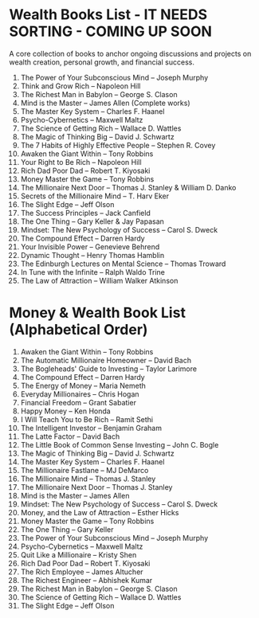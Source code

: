 # Wealth Books List - IT NEEDS SORTING - COMING UP SOON

A core collection of books to anchor ongoing discussions and projects on wealth creation, 
personal growth, and financial success.

1. The Power of Your Subconscious Mind – Joseph Murphy
2. Think and Grow Rich – Napoleon Hill
3. The Richest Man in Babylon – George S. Clason
4. Mind is the Master – James Allen (Complete works)
5. The Master Key System – Charles F. Haanel
6. Psycho-Cybernetics – Maxwell Maltz
7. The Science of Getting Rich – Wallace D. Wattles
8. The Magic of Thinking Big – David J. Schwartz
9. The 7 Habits of Highly Effective People – Stephen R. Covey
10. Awaken the Giant Within – Tony Robbins
11. Your Right to Be Rich – Napoleon Hill
12. Rich Dad Poor Dad – Robert T. Kiyosaki
13. Money Master the Game – Tony Robbins
14. The Millionaire Next Door – Thomas J. Stanley & William D. Danko
15. Secrets of the Millionaire Mind – T. Harv Eker
16. The Slight Edge – Jeff Olson
17. The Success Principles – Jack Canfield
18. The One Thing – Gary Keller & Jay Papasan
19. Mindset: The New Psychology of Success – Carol S. Dweck
20. The Compound Effect – Darren Hardy
21. Your Invisible Power – Genevieve Behrend
22. Dynamic Thought – Henry Thomas Hamblin
23. The Edinburgh Lectures on Mental Science – Thomas Troward
24. In Tune with the Infinite – Ralph Waldo Trine
25. The Law of Attraction – William Walker Atkinson


# Money & Wealth Book List (Alphabetical Order)

1. Awaken the Giant Within – Tony Robbins
2. The Automatic Millionaire Homeowner – David Bach
3. The Bogleheads' Guide to Investing – Taylor Larimore
4. The Compound Effect – Darren Hardy
5. The Energy of Money – Maria Nemeth
6. Everyday Millionaires – Chris Hogan
7. Financial Freedom – Grant Sabatier
8. Happy Money – Ken Honda
9. I Will Teach You to Be Rich – Ramit Sethi
10. The Intelligent Investor – Benjamin Graham
11. The Latte Factor – David Bach
12. The Little Book of Common Sense Investing – John C. Bogle
13. The Magic of Thinking Big – David J. Schwartz
14. The Master Key System – Charles F. Haanel
15. The Millionaire Fastlane – MJ DeMarco
16. The Millionaire Mind – Thomas J. Stanley
17. The Millionaire Next Door – Thomas J. Stanley
18. Mind is the Master – James Allen
19. Mindset: The New Psychology of Success – Carol S. Dweck
20. Money, and the Law of Attraction – Esther Hicks
21. Money Master the Game – Tony Robbins
22. The One Thing – Gary Keller
23. The Power of Your Subconscious Mind – Joseph Murphy
24. Psycho-Cybernetics – Maxwell Maltz
25. Quit Like a Millionaire – Kristy Shen
26. Rich Dad Poor Dad – Robert T. Kiyosaki
27. The Rich Employee – James Altucher
28. The Richest Engineer – Abhishek Kumar
29. The Richest Man in Babylon – George S. Clason
30. The Science of Getting Rich – Wallace D. Wattles
31. The Slight Edge – Jeff Olson

